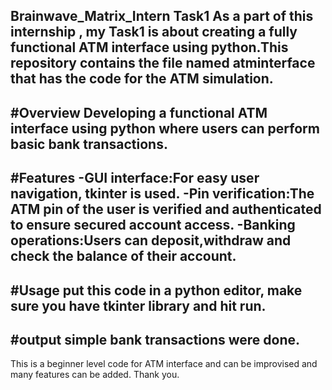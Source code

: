 **Brainwave_Matrix_Intern Task1**
As a part of this internship , my Task1 is about creating a **fully functional ATM interface using python**.This repository contains the file named **atminterface** that has the code for the ATM simulation.
---
#Overview
Developing a functional ATM interface using python where users can perform basic bank transactions.
---
#Features
-**GUI interface**:For easy user navigation, tkinter is used.
-**Pin verification**:The ATM pin of the user is verified and authenticated to ensure secured account access.
-**Banking operations**:Users can deposit,withdraw and check the balance of their account.
---
#Usage
put this code in a python editor, make sure you have tkinter library and hit run.
---
#output
simple bank transactions were done.
---
This is a beginner level code for ATM interface and can be improvised and many features can be added.
Thank you.
